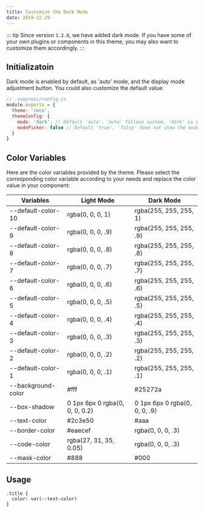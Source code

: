 ```yaml
---
title: Customize the Dark Mode
date: 2019-12-29
---
```


::: tip
Since version `1.2.0`, we have added dark mode. If you have some of your own plugins or components in this theme, you may also want to customize them accordingly.
:::

## Initializatoin <Badge text="1.3.0+" />

Dark mode is enabled by default, as 'auto' mode, and the display mode adjustment button. You could also customize the default value:

```js
// .vuepress/config.js
module.exports = {
  theme: 'reco',
  themeConfig: {
    mode: 'dark', // Default 'auto'，'auto' follows system, 'dark' is set to dark mode, 'light' is set to light mode
    modePicker: false // Default 'true', 'false' does not show the mode adjustment button, 'true' shows.
  }
}  
```

## Color Variables

Here are the color variables provided by the theme. Please select the corresponding color variable according to your needs and replace the color value in your component:

|Variables|Light Mode|Dark Mode|
|-|-|-|
|--default-color-10|rgba(0, 0, 0, 1)|rgba(255, 255, 255, 1)|
|--default-color-9|rgba(0, 0, 0, .9)|rgba(255, 255, 255, .9)|
|--default-color-8|rgba(0, 0, 0, .8)|rgba(255, 255, 255, .8)|
|--default-color-7|rgba(0, 0, 0, .7)|rgba(255, 255, 255, .7)|
|--default-color-6|rgba(0, 0, 0, .6)|rgba(255, 255, 255, .6)|
|--default-color-5|rgba(0, 0, 0, .5)|rgba(255, 255, 255, .5)|
|--default-color-4|rgba(0, 0, 0, .4)|rgba(255, 255, 255, .4)|
|--default-color-3|rgba(0, 0, 0, .3)|rgba(255, 255, 255, .3)|
|--default-color-2|rgba(0, 0, 0, .2)|rgba(255, 255, 255, .2)|
|--default-color-1|rgba(0, 0, 0, .1)|rgba(255, 255, 255, .1)|
|--background-color|#fff|#25272a|
|--box-shadow|0 1px 6px 0 rgba(0, 0, 0, 0.2)|0 1px 6px 0 rgba(0, 0, 0, .9)|
|--text-color|#2c3e50|#aaa|
|--border-color|#eaecef|rgba(0, 0, 0, .3)|
|--code-color|rgba(27, 31, 35, 0.05)|rgba(0, 0, 0, .3)|
|--mask-color|#888|#000|

## Usage

```stylus
.title {
  color: var(--text-color)
}
```
